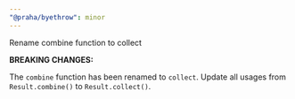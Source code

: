 ```yaml
---
"@praha/byethrow": minor
---
```


Rename combine function to collect

**BREAKING CHANGES:**

The `combine` function has been renamed to `collect`.
Update all usages from `Result.combine()` to `Result.collect()`.
